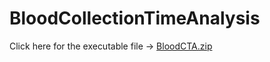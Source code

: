 # BloodCollectionTimeAnalysis
Click here for the executable file → 
[BloodCTA.zip](https://github.com/KM0426/BloodCollectionTimeAnalysis/files/11035656/BloodCTA.zip)
